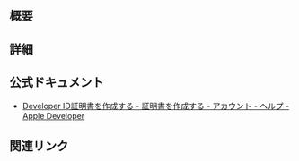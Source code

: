 ## 概要


## 詳細


## 公式ドキュメント
- [Developer ID証明書を作成する - 証明書を作成する - アカウント - ヘルプ - Apple Developer](https://developer.apple.com/jp/help/account/create-certificates/create-developer-id-certificates)

## 関連リンク

